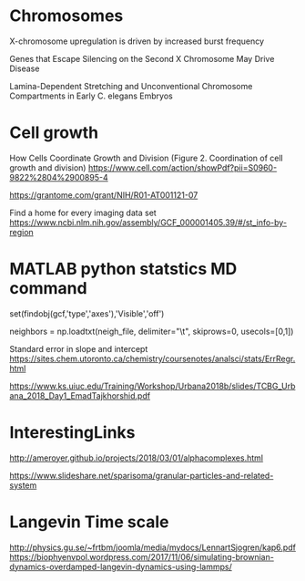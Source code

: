 



# Chromosomes 

X-chromosome upregulation is driven by increased burst frequency

Genes that Escape Silencing on the Second X Chromosome May Drive Disease

Lamina-Dependent Stretching and Unconventional Chromosome Compartments in Early C. elegans Embryos


# Cell growth

How Cells Coordinate Growth and Division (Figure 2. Coordination of cell growth and division)
https://www.cell.com/action/showPdf?pii=S0960-9822%2804%2900895-4

https://grantome.com/grant/NIH/R01-AT001121-07


Find a home for every imaging data set
https://www.ncbi.nlm.nih.gov/assembly/GCF_000001405.39/#/st_info-by-region



# MATLAB python statstics MD command 

set(findobj(gcf,'type','axes'),'Visible','off')

neighbors = np.loadtxt(neigh_file, delimiter="\t", skiprows=0, usecols=[0,1])

Standard error in slope and intercept 
https://sites.chem.utoronto.ca/chemistry/coursenotes/analsci/stats/ErrRegr.html

https://www.ks.uiuc.edu/Training/Workshop/Urbana2018b/slides/TCBG_Urbana_2018_Day1_EmadTajkhorshid.pdf


# InterestingLinks

http://ameroyer.github.io/projects/2018/03/01/alphacomplexes.html

https://www.slideshare.net/sparisoma/granular-particles-and-related-system


#  Langevin Time scale 
http://physics.gu.se/~frtbm/joomla/media/mydocs/LennartSjogren/kap6.pdf
https://biophyenvpol.wordpress.com/2017/11/06/simulating-brownian-dynamics-overdamped-langevin-dynamics-using-lammps/
